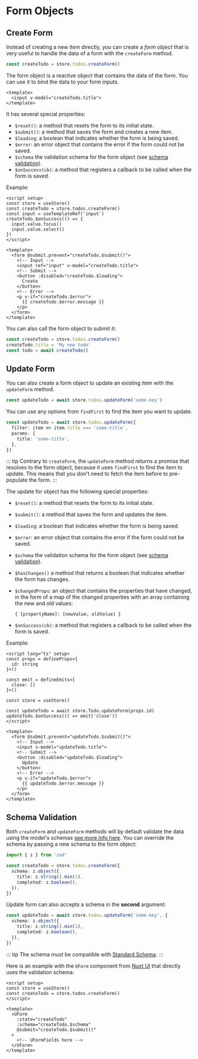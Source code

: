 # Form Objects

## Create Form

Instead of creating a new item directly, you can create a *form object* that is very useful to handle the data of a form with the `createForm` method.

```ts
const createTodo = store.todos.createForm()
```

The form object is a reactive object that contains the data of the form. You can use it to bind the data to your form inputs.

```vue
<template>
  <input v-model="createTodo.title">
</template>
```

It has several special properties:

- `$reset()`: a method that resets the form to its initial state.
- `$submit()`: a method that saves the form and creates a new item.
- `$loading`: a boolean that indicates whether the form is being saved.
- `$error`: an error object that contains the error if the form could not be saved.
- `$schema` the validation schema for the form object (see [schema validation](#schema-validation)).
- `$onSuccess(cb)`: a method that registers a callback to be called when the form is saved.

Example:

```vue
<script setup>
const store = useStore()
const createTodo = store.todos.createForm()
const input = useTemplateRef('input')
createTodo.$onSuccess(() => {
  input.value.focus()
  input.value.select()
})
</script>

<template>
  <form @submit.prevent="createTodo.$submit()">
    <!-- Input -->
    <input ref="input" v-model="createTodo.title">
    <!-- Submit -->
    <button :disabled="createTodo.$loading">
      Create
    </button>
    <!-- Error -->
    <p v-if="createTodo.$error">
      {{ createTodo.$error.message }}
    </p>
  </form>
</template>
```

You can also call the form object to submit it:

```ts
const createTodo = store.todos.createForm()
createTodo.title = 'My new todo'
const todo = await createTodo()
```

## Update Form

You can also create a form object to update an existing item with the `updateForm` method.

```ts
const updateTodo = await store.todos.updateForm('some-key')
```

You can use any options from `findFirst` to find the item you want to update.

```ts
const updateTodo = await store.todos.updateForm({
  filter: item => item.title === 'some-title',
  params: {
    title: 'some-title',
  },
})
```

::: tip
Contrary to `createForm`, the `updateForm` method returns a promise that resolves to the form object, because it uses `findFirst` to find the item to update. This means that you don't need to fetch the item before to pre-populate the form.
:::

The update for object has the following special properties:

- `$reset()`: a method that resets the form to its initial state.

- `$submit()`: a method that saves the form and updates the item.

- `$loading`: a boolean that indicates whether the form is being saved.

- `$error`: an error object that contains the error if the form could not be saved.

- `$schema` the validation schema for the form object (see [schema validation](#schema-validation)).

- `$hasChanges()` a method that returns a boolean that indicates whether the form has changes.

- `$changedProps`: an object that contains the properties that have changed, in the form of a map of the changed properties with an array containing the new and old values:

  `{ [propertyName]: [newValue, oldValue] }`

- `$onSuccess(cb)`: a method that registers a callback to be called when the form is saved.

Example:

```vue
<script lang="ts" setup>
const props = defineProps<{
  id: string
}>()

const emit = defineEmits<{
  close: []
}>()

const store = useStore()

const updateTodo = await store.Todo.updateForm(props.id)
updateTodo.$onSuccess(() => emit('close'))
</script>

<template>
  <form @submit.prevent="updateTodo.$submit()">
    <!-- Input -->
    <input v-model="updateTodo.title">
    <!-- Submit -->
    <button :disabled="updateTodo.$loading">
      Update
    </button>
    <!-- Error -->
    <p v-if="updateTodo.$error">
      {{ updateTodo.$error.message }}
    </p>
  </form>
</template>
```

## Schema Validation

Both `createForm` and `updateForm` methods will by default validate the data using the model's schemas [see more info here](../model/model.md#schema-validation). You can override the schema by passing a new schema to the form object:

```ts
import { z } from 'zod'

const createTodo = store.todos.createForm({
  schema: z.object({
    title: z.string().min(1),
    completed: z.boolean(),
  }),
})
```

Update form can also accepts a schema in the **second** argument:

```ts
const updateTodo = await store.todos.updateForm('some-key', {
  schema: z.object({
    title: z.string().min(1),
    completed: z.boolean(),
  }),
})
```

::: tip
The schema must be compatible with [Standard Schema](https://standardschema.dev/).
:::

Here is an example with the `UForm` component from [Nuxt UI](https://ui.nuxt.com/) that directly uses the validation schema:

```vue
<script setup>
const store = useStore()
const createTodo = store.todos.createForm()
</script>

<template>
  <UForm
    :state="createTodo"
    :schema="createTodo.$schema"
    @submit="createTodo.$submit()"
  >
    <!-- UFormFields here -->
  </UForm>
</template>
```
